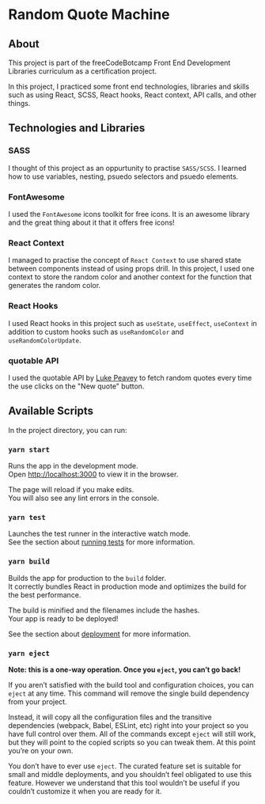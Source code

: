 # Random Quote Machine

## About

This project is part of the freeCodeBotcamp Front End Development Libraries curriculum as a certification project.

In this project, I practiced some front end technologies, libraries and skills such as using React, SCSS, React hooks, React context, API calls, and other things.

## Technologies and Libraries

### SASS

I thought of this project as an oppurtunity to practise `SASS/SCSS`. I learned how to use variables, nesting, psuedo selectors and psuedo elements.

### FontAwesome

I used the `FontAwesome` icons toolkit for free icons. It is an awesome library and the great thing about it that it offers free icons!

### React Context

I managed to practise the concept of `React Context` to use shared state between components instead of using props drill. In this project, I used one context to store the random color and another context for the function that generates the random color.

### React Hooks

I used React hooks in this project such as `useState`, `useEffect`, `useContext` in addition to custom hooks such as `useRandomColor` and `useRandomColorUpdate`.

### quotable API

I used the quotable API by [Luke Peavey](https://github.com/lukePeavey/quotable) to fetch random quotes every time the use clicks on the "New quote" button.


## Available Scripts

In the project directory, you can run:

### `yarn start`

Runs the app in the development mode.\
Open [http://localhost:3000](http://localhost:3000) to view it in the browser.

The page will reload if you make edits.\
You will also see any lint errors in the console.

### `yarn test`

Launches the test runner in the interactive watch mode.\
See the section about [running tests](https://facebook.github.io/create-react-app/docs/running-tests) for more information.

### `yarn build`

Builds the app for production to the `build` folder.\
It correctly bundles React in production mode and optimizes the build for the best performance.

The build is minified and the filenames include the hashes.\
Your app is ready to be deployed!

See the section about [deployment](https://facebook.github.io/create-react-app/docs/deployment) for more information.

### `yarn eject`

**Note: this is a one-way operation. Once you `eject`, you can’t go back!**

If you aren’t satisfied with the build tool and configuration choices, you can `eject` at any time. This command will remove the single build dependency from your project.

Instead, it will copy all the configuration files and the transitive dependencies (webpack, Babel, ESLint, etc) right into your project so you have full control over them. All of the commands except `eject` will still work, but they will point to the copied scripts so you can tweak them. At this point you’re on your own.

You don’t have to ever use `eject`. The curated feature set is suitable for small and middle deployments, and you shouldn’t feel obligated to use this feature. However we understand that this tool wouldn’t be useful if you couldn’t customize it when you are ready for it.
